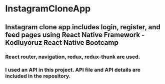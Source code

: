 # InstagramCloneApp

## Instagram clone app includes login, register, and feed pages using React Native Framework - Kodluyoruz React Native Bootcamp

### React router, navigation, redux, redux-thunk are used.

### I used an API in this project. API file and API details are included in the repository.

